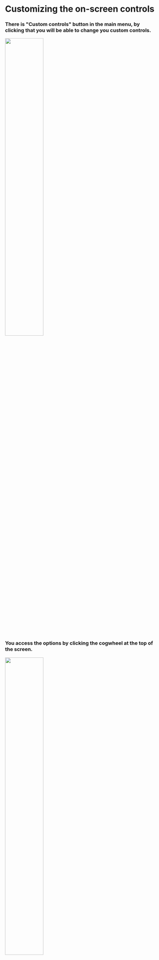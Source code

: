 # Customizing the on-screen controls

### There is "Custom controls" button in the main menu, by clicking that you will be able to change you custom controls.

<img src="https://github.com/user-attachments/assets/a476f630-c3a9-4c3c-83d1-ff39454d0105" width=50% height=50%>
 
### You access the options by clicking the cogwheel at the top of the screen.

<img src="https://github.com/user-attachments/assets/8209a266-524e-45e2-b841-72f1d76aea43" width=50% height=50%>



<img src="https://github.com/user-attachments/assets/d70b38b8-2396-4bfe-b405-390a369f3776" width=50% height=50%>

#### 1- Adds a button of your liking.
#### 2- Adds a button drawer, if you press it, your buttons that you assigned will show up.
#### 3- Adds a joystick.
#### 4- Loads custom controls.
#### 5- Saves current custom controls.
#### 6- Option to select default custom controls.
#### 7- Exports current controls.

















